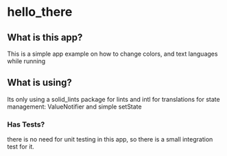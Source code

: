 # hello_there

## What is this app?

This is a simple app example on how to change colors, and text languages while running

## What is using?

Its only using a solid_lints package for lints and intl for translations
for state management: ValueNotifier and simple setState

### Has Tests?

there is no need for unit testing in this app, so there is a small integration test for it.
